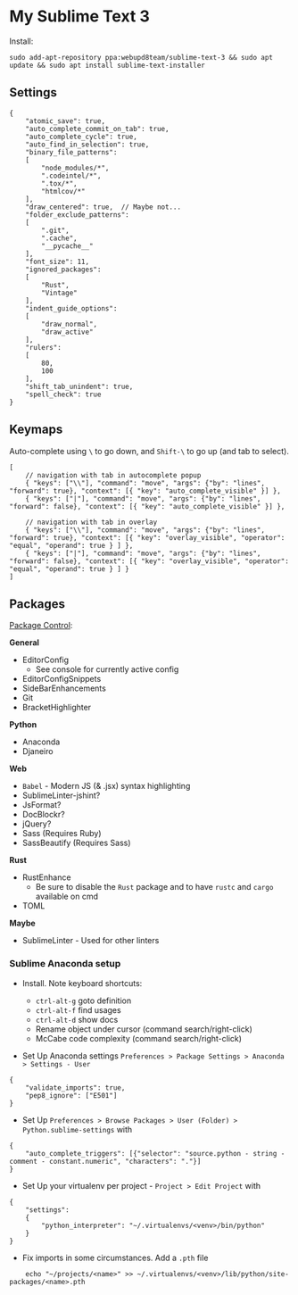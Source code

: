 # My Sublime Text 3

Install:

	sudo add-apt-repository ppa:webupd8team/sublime-text-3 && sudo apt update && sudo apt install sublime-text-installer


## Settings

```
{
    "atomic_save": true,
    "auto_complete_commit_on_tab": true,
    "auto_complete_cycle": true,
    "auto_find_in_selection": true,
    "binary_file_patterns":
    [
        "node_modules/*",
        ".codeintel/*",
        ".tox/*",
        "htmlcov/*"
    ],
    "draw_centered": true,  // Maybe not...
    "folder_exclude_patterns":
    [
        ".git",
        ".cache",
        "__pycache__"
    ],
    "font_size": 11,
    "ignored_packages":
    [
        "Rust",
        "Vintage"
    ],
	"indent_guide_options":
	[
		"draw_normal",
		"draw_active"
	],
    "rulers":
    [
        80,
        100
    ],
    "shift_tab_unindent": true,
    "spell_check": true
}
```

## Keymaps

Auto-complete using `\` to go down, and `Shift-\` to go up (and tab to select).

```
[
	// navigation with tab in autocomplete popup
	{ "keys": ["\\"], "command": "move", "args": {"by": "lines", "forward": true}, "context": [{ "key": "auto_complete_visible" }] },
	{ "keys": ["|"], "command": "move", "args": {"by": "lines", "forward": false}, "context": [{ "key": "auto_complete_visible" }] },

	// navigation with tab in overlay
	{ "keys": ["\\"], "command": "move", "args": {"by": "lines", "forward": true}, "context": [{ "key": "overlay_visible", "operator": "equal", "operand": true } ] },
	{ "keys": ["|"], "command": "move", "args": {"by": "lines", "forward": false}, "context": [{ "key": "overlay_visible", "operator": "equal", "operand": true } ] }
]
```

## Packages

[Package Control](https://packagecontrol.io/installation):

**General**

- EditorConfig
  - See console for currently active config
- EditorConfigSnippets
- SideBarEnhancements
- Git
- BracketHighlighter

**Python**

- Anaconda
- Djaneiro

**Web**

- `Babel` - Modern JS (& .jsx) syntax highlighting
- SublimeLinter-jshint?
- JsFormat?
- DocBlockr?
- jQuery?
- Sass (Requires Ruby)
- SassBeautify (Requires Sass)

**Rust**

- RustEnhance
  - Be sure to disable the `Rust` package and to have `rustc` and `cargo` available on cmd
- TOML

**Maybe**

- SublimeLinter - Used for other linters

### Sublime Anaconda setup

- Install. Note keyboard shortcuts:
    - `ctrl-alt-g` goto definition
    - `ctrl-alt-f` find usages
    - `ctrl-alt-d` show docs
    - Rename object under cursor (command search/right-click)
    - McCabe code complexity (command search/right-click)

- Set Up Anaconda settings `Preferences > Package Settings > Anaconda > Settings - User`

```
{
    "validate_imports": true,
    "pep8_ignore": ["E501"]
}
```

- Set Up `Preferences > Browse Packages > User (Folder) > Python.sublime-settings` with

```
{
    "auto_complete_triggers": [{"selector": "source.python - string - comment - constant.numeric", "characters": "."}]
}
```

- Set Up your virtualenv per project - `Project > Edit Project` with

```
{
	"settings":
	{
		"python_interpreter": "~/.virtualenvs/<venv>/bin/python"
	}
}
```

- Fix imports in some circumstances. Add a `.pth` file

```
    echo "~/projects/<name>" >> ~/.virtualenvs/<venv>/lib/python/site-packages/<name>.pth
```
